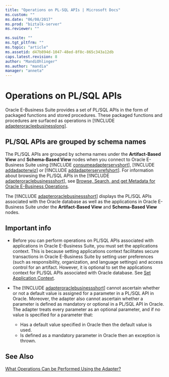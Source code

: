 ```yaml
---
title: "Operations on PL-SQL APIs | Microsoft Docs"
ms.custom: ""
ms.date: "06/08/2017"
ms.prod: "biztalk-server"
ms.reviewer: ""

ms.suite: ""
ms.tgt_pltfrm: ""
ms.topic: "article"
ms.assetid: d47b894d-1047-48ed-8f8c-865c343a12db
caps.latest.revision: 8
author: "MandiOhlinger"
ms.author: "mandia"
manager: "anneta"
---
```

# Operations on PL/SQL APIs
Oracle E-Business Suite provides a set of PL/SQL APIs in the form of packaged functions and stored procedures. These packaged functions and procedures are surfaced as operations in [!INCLUDE [adapteroracleebusinesslong](../../includes/adapteroracleebusinesslong-md.md)]. 

## PL/SQL APIs are grouped by schema names 
The PL/SQL APIs are grouped by schema names under the <strong>Artifact-Based View</strong> and <strong>Schema-Based View</strong> nodes when you connect to Oracle E-Business Suite using [!INCLUDE [consumeadapterservshort](../../includes/consumeadapterservshort-md.md)], [!INCLUDE [addadapterwiz](../../includes/addadapterwiz-md.md)] or  [!INCLUDE [addadapterservrefshort](../../includes/addadapterservrefshort-md.md)]. For information about browsing the PL/SQL APIs in the [!INCLUDE [adapteroraclebusinessshort](../../includes/adapteroraclebusinessshort-md.md)], see [Browse, Search, and get Metadata for Oracle E-Business Operations](../../adapters-and-accelerators/adapter-oracle-ebs/browse-search-and-get-metadata-for-oracle-e-business-suite-operations.md).  
  
 The [!INCLUDE [adapteroraclebusinessshort](../../includes/adapteroraclebusinessshort-md.md)] displays the PL/SQL APIs associated with the Oracle database as well as the applications in Oracle E-Business Suite under the <strong>Artifact-Based View</strong> and <strong>Schema-Based View</strong> nodes.  
  
## Important info
  -   Before you can perform operations on PL/SQL APIs associated with applications in Oracle E-Business Suite, you must set the applications context. This is because setting applications context facilitates secure transactions in Oracle E-Business Suite by setting user preferences (such as responsibility, organization, and language settings) and access control for an artifact. However, it is optional to set the applications context for PL/SQL APIs associated with Oracle database. See [Set Application Context](../../adapters-and-accelerators/adapter-oracle-ebs/set-application-context.md).  

- The [!INCLUDE [adapteroraclebusinessshort](../../includes/adapteroraclebusinessshort-md.md)] cannot ascertain whether or not a default value is assigned for a parameter in a PL/SQL API in Oracle.  Moreover, the adapter also cannot ascertain whether a parameter is defined as mandatory or optional in a PL/SQL API in Oracle. The adapter treats every parameter as an optional parameter, and if no value is specified for a parameter that:  

  -   Has a default value specified in Oracle then the default value is used.  
  -   Is defined as a mandatory parameter in Oracle then an exception is thrown.  
  
## See Also  
 [What Operations Can be Performed Using the Adapter?](https://msdn.microsoft.com/library/cc185219(v=bts.10).aspx)